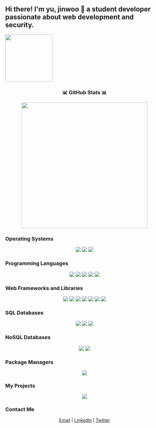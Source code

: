 <h2>Hi there! I'm yu, jinwoo 👋 a student developer passionate about
  web development and security.</h2>

<div align="left">
  <img src="https://avatars.githubusercontent.com/u/118411971?s=400&u=d7ed8ec8c3d2dda42e94b2e081b5ae36fa7d4d01&v=4" width="150" height="150" />
</div>

<div align="left">
  <h3 align="center">📊 GitHub Stats 📊</h3>
  <p align="center">
    <img src="https://github-readme-stats.vercel.app/api?username=jin182&theme=vue&show_icons=true&count_private=true&hide=contribs&bg_color=00000000&text_color=777" width="400" />
  </p>

  <h3>Operating Systems</h3>
  <div align="center">
    <img src="https://img.shields.io/badge/macOS-000000?style=flat-square&logo=apple&logoColor=white" />
    <img src="https://img.shields.io/badge/Kali_Linux-557C94?style=flat-square&logo=kali-linux&logoColor=white" />
    <img src="https://img.shields.io/badge/Windows-0078D6?style=flat-square&logo=windows&logoColor=white" />
  </div>

  <h3>Programming Languages</h3>
  <div align="center">
    <img src="https://img.shields.io/badge/Java-007396?style=flat-square&logo=Java&logoColor=white" />
    <img src="https://img.shields.io/badge/golang-00ADD8?style=flat-square&logo=go&logoColor=white" />
    <img src="https://img.shields.io/badge/html5-E34F26?style=flat-square&logo=html5&logoColor=white" />
    <img src="https://img.shields.io/badge/css-1572B6?style=flat-square&logo=css3&logoColor=white" />
    <img src="https://img.shields.io/badge/javascript-F7DF1E?style=flat-square&logo=javascript&logoColor=black" />
  </div>

  <h3>Web Frameworks and Libraries</h3>
  <div align="center">
    <img src="https://img.shields.io/badge/Node.js-339933?style=flat-square&logo=nodejs&logoColor=white" />
    <img src="https://img.shields.io/badge/express-000000?style=flat-square&logo=express&logoColor=white" />
    <img src="https://img.shields.io/badge/react-7BB4E3?style=flat-square&logo=react&logoColor=white" />
    <img src="https://img.shields.io/badge/EJS-52B0E7?style=flat-square&label=EJS" />
    <img src="https://img.shields.io/badge/bulma-00D1B2?style=flat-square&logo=bulma&logoColor=white" />
    <img src="https://img.shields.io/badge/bootstrap-7952B3?style=flat-square&logo=bootstrap&logoColor=white" />
    <img src="https://img.shields.io/badge/Vite.js-646CFF?style=flat-square&logo=vite&logoColor=white" />
  </div>

  <h3>SQL Databases</h3>
  <div align="center">
    <img src="https://img.shields.io/badge/MySQL-4479A1?style=flat-square&logo=mysql&logoColor=white" />
    <img src="https://img.shields.io/badge/PostgreSQL-336791?style=flat-square&logo=postgresql&logoColor=white" />
    <img src="https://img.shields.io/badge/Microsoft_SQL_Server-CC2927?style=flat-square&logo=microsoft-sql-server&logoColor=white" />
  </div>

  <h3>NoSQL Databases</h3>
  <div align="center">
    <img src="https://img.shields.io/badge/MongoDB-47A248?style=flat-square&logo=mongodb&logoColor=#47A248" />
    <img src="https://img.shields.io/badge/mongoose-880000?style=flat-square&logo=mongoose&logoColor=white" />
  </div>

  <h3>Package Managers</h3>
  <div align="center">
    <img src="https://img.shields.io/badge/npm-CB3837?style=flat-square&logo=npm&logoColor=white" />
  </div>

  <h3>My Projects</h3>
  <div align="center">
    <a href="https://jinwoo-react-project1.web.app/">
      <img src="https://github-readme-stats.vercel.app/api/pin/?username=jin182&repo=my-project-1&theme=dark" />
    </a>
  </div>

  <h3>Contact Me</h3>
  <div align="center">
    <a href="mailto:jinwoo9288@gmail.com">Email</a> |
    <a href="https://linkedin.com/in/yourusername">LinkedIn</a> |
    <a href="https://twitter.com/yourusername">Twitter</a>
  </div>
</div>
